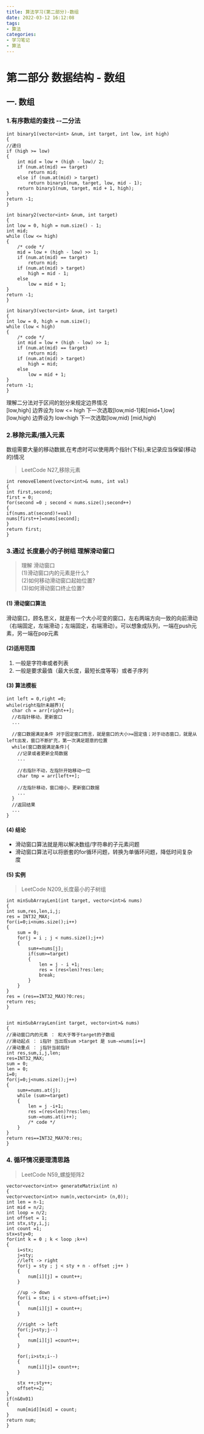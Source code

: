 ```yaml
---
title: 算法学习(第二部分)-数组
date: 2022-03-12 16:12:08
tags:
- 算法
categories:
- 学习笔记
- 算法
---
```


# 第二部分 数据结构 - 数组
## 一. 数组
### 1.有序数组的查找 --二分法

    int binary1(vector<int> &num, int target, int low, int high)
	{
    //递归
    if (high >= low)
    {
        int mid = low + (high - low)/ 2;
        if (num.at(mid) == target)
            return mid;
        else if (num.at(mid) > target)
            return binary1(num, target, low, mid - 1);
        return binary1(num, target, mid + 1, high);
    }
    return -1;
	}

	int binary2(vector<int> &num, int target)
	{
    int low = 0, high = num.size() - 1;
    int mid;
    while (low <= high)
    {
        /* code */
        mid = low + (high - low) >> 1;
        if (num.at(mid) == target)
            return mid;
        if (num.at(mid) > target)
            high = mid - 1;
        else
            low = mid + 1;
    }
    return -1;
	}

	int binary3(vector<int> &num, int target)
	{
    int low = 0, high = num.size();
    while (low < high)
    {
        /* code */
        int mid = low + (high - low) >> 1;
        if (num.at(mid) == target)
            return mid;
        if (num.at(mid) > target)
            high = mid;
        else
            low = mid + 1;
    }
    return -1;
	}

理解二分法对于区间的划分来规定边界情况   
[low,high]  边界设为 low <= high 下一次选取[low,mid-1]和[mid+1,low]  
[low,high) 边界设为 low<high 下一次选取[low,mid) [mid,high) 

### 2.移除元素/插入元素 
 数组需要大量的移动数据,在考虑时可以使用两个指针(下标),来记录应当保留(移动的)情况  
> LeetCode N27_移除元素

    int removeElement(vector<int>& nums, int val)
    {
    int first,second;
    first = 0;
    for(second =0 ; second < nums.size();second++)
    {
    if(nums.at(second)!=val)
    nums[first++]=nums[second];
    }
    return first;
    }

### 3.通过 长度最小的子树组 理解滑动窗口
 > 理解 滑动窗口  
 > (1)滑动窗口内的元素是什么?  
 > (2)如何移动滑动窗口起始位置?  
 > (3)如何滑动窗口终止位置?


#### (1) 滑动窗口算法
滑动窗口，顾名思义，就是有一个大小可变的窗口，左右两端方向一致的向前滑动（右端固定，左端滑动；左端固定，右端滑动）。可以想象成队列，一端在push元素，另一端在pop元素

#### (2)适用范围
1. 一般是字符串或者列表
2. 一般是要求最值（最大长度，最短长度等等）或者子序列


#### (3) 算法模板
    int left = 0,right =0;
    while(right指针未越界){
      char ch = arr[right++];
      //右指针移动，更新窗口
      ...
      
      //窗口数据满足条件 对于固定窗口而言，就是窗口的大小>=固定值；对于动态窗口，就是从left出发，窗口不断扩充，第一次满足题意的位置
      while(窗口数据满足条件){
      	//记录或者更新全局数据
      	...
      	
      	//右指针不动，左指针开始移动一位
      	char tmp = arr[left++];
      	
      	//左指针移动，窗口缩小，更新窗口数据
      	...
      }
      //返回结果
      ...
    }


#### (4) 结论

- 滑动窗口算法就是用以解决数组/字符串的子元素问题
- 滑动窗口算法可以将嵌套的for循环问题，转换为单循环问题，降低时间复杂度

#### (5) 实例
> LeetCode N209_长度最小的子树组


	int minSubArrayLen1(int target, vector<int>& nums)
	{
    int sum,res,len,i,j;
    res = INT32_MAX;
    for(i=0;i<nums.size();i++)
    {
        sum = 0;
        for(j = i ; j < nums.size();j++)
        {
            sum+=nums[j];
            if(sum>=target)
            {
                len = j - i +1;
                res = (res<len)?res:len;
                break;
            }
        }
    }
    res = (res==INT32_MAX)?0:res;
    return res;
	}


	int minSubArrayLen(int target, vector<int>& nums)
	{
    //滑动窗口内的元素 ： 和大于等于target的子数组
    //滑动起点 ： i指针 当出现sum >target 是 sum-=nums[i++]
    //滑动重点 ： j指针当前指针
    int res,sum,i,j,len;
    res=INT32_MAX;
    sum = 0;
    len = 0;
    i=0;
    for(j=0;j<nums.size();j++)
    {
        sum+=nums.at(j);
        while (sum>=target)
        {
            len = j -i+1;
            res =(res<len)?res:len;
            sum-=nums.at(i++);
            /* code */
        }
    }
    return res==INT32_MAX?0:res;
	}

### 4. 循环情况要理清思路
> LeetCode N59_螺旋矩阵2 

	vector<vector<int>> generateMatrix(int n) 
	{
    vector<vector<int>> num(n,vector<int> (n,0));
    int len = n-1;
    int mid = n/2;
    int loop = n/2;
    int offset = 1;
    int stx,sty,i,j;
    int count =1;
    stx=sty=0;
    for(int k = 0 ; k < loop ;k++)
    {
        i=stx;
        j=sty;
        //left -> right
        for(j = sty ; j < sty + n - offset ;j++ )
        {
            num[i][j] = count++;
        }

        //up -> down
        for(i = stx; i < stx+n-offset;i++)
        {
            num[i][j] = count++;
        }

        //right -> left
        for(;j>sty;j--)
        {
            num[i][j] =count++;
        }

        for(;i>stx;i--)
        {
            num[i][j]= count++;
        }

        stx ++;sty++;
        offset+=2;
    }
    if(n&0x01)
    {
        num[mid][mid] = count;
    }
    return num;
	}